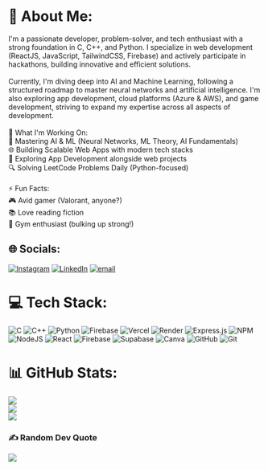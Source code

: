 # 💫 About Me:
I'm a passionate developer, problem-solver, and tech enthusiast with a strong foundation in C, C++, and Python. I specialize in web development (ReactJS, JavaScript, TailwindCSS, Firebase) and actively participate in hackathons, building innovative and efficient solutions.<br><br>Currently, I'm diving deep into AI and Machine Learning, following a structured roadmap to master neural networks and artificial intelligence. I'm also exploring app development, cloud platforms (Azure & AWS), and game development, striving to expand my expertise across all aspects of development.<br><br>🚀 What I'm Working On:<br>📖 Mastering AI & ML (Neural Networks, ML Theory, AI Fundamentals)<br>🌐 Building Scalable Web Apps with modern tech stacks<br>📱 Exploring App Development alongside web projects<br>🔍 Solving LeetCode Problems Daily (Python-focused)<br><br>⚡ Fun Facts:<br>🎮 Avid gamer (Valorant, anyone?)<br>📚 Love reading fiction<br>💪 Gym enthusiast (bulking up strong!)


## 🌐 Socials:
[![Instagram](https://img.shields.io/badge/Instagram-%23E4405F.svg?logo=Instagram&logoColor=white)](https://instagram.com/thedhruvbajaj) [![LinkedIn](https://img.shields.io/badge/LinkedIn-%230077B5.svg?logo=linkedin&logoColor=white)](https://linkedin.com/in/thedhruvbajaj) [![email](https://img.shields.io/badge/Email-D14836?logo=gmail&logoColor=white)](mailto:thedhruvbajaj@gmail.com) 

# 💻 Tech Stack:
![C](https://img.shields.io/badge/c-%2300599C.svg?style=for-the-badge&logo=c&logoColor=white) ![C++](https://img.shields.io/badge/c++-%2300599C.svg?style=for-the-badge&logo=c%2B%2B&logoColor=white) ![Python](https://img.shields.io/badge/python-3670A0?style=for-the-badge&logo=python&logoColor=ffdd54) ![Firebase](https://img.shields.io/badge/firebase-%23039BE5.svg?style=for-the-badge&logo=firebase) ![Vercel](https://img.shields.io/badge/vercel-%23000000.svg?style=for-the-badge&logo=vercel&logoColor=white) ![Render](https://img.shields.io/badge/Render-%46E3B7.svg?style=for-the-badge&logo=render&logoColor=white) ![Express.js](https://img.shields.io/badge/express.js-%23404d59.svg?style=for-the-badge&logo=express&logoColor=%2361DAFB) ![NPM](https://img.shields.io/badge/NPM-%23CB3837.svg?style=for-the-badge&logo=npm&logoColor=white) ![NodeJS](https://img.shields.io/badge/node.js-6DA55F?style=for-the-badge&logo=node.js&logoColor=white) ![React](https://img.shields.io/badge/react-%2320232a.svg?style=for-the-badge&logo=react&logoColor=%2361DAFB) ![Firebase](https://img.shields.io/badge/firebase-a08021?style=for-the-badge&logo=firebase&logoColor=ffcd34) ![Supabase](https://img.shields.io/badge/Supabase-3ECF8E?style=for-the-badge&logo=supabase&logoColor=white) ![Canva](https://img.shields.io/badge/Canva-%2300C4CC.svg?style=for-the-badge&logo=Canva&logoColor=white) ![GitHub](https://img.shields.io/badge/github-%23121011.svg?style=for-the-badge&logo=github&logoColor=white) ![Git](https://img.shields.io/badge/git-%23F05033.svg?style=for-the-badge&logo=git&logoColor=white)
# 📊 GitHub Stats:
![](https://github-readme-stats.vercel.app/api?username=thedhruvbajaj&theme=dark&hide_border=false&include_all_commits=false&count_private=false)<br/>
![](https://github-readme-streak-stats.herokuapp.com/?user=thedhruvbajaj&theme=dark&hide_border=false)<br/>
![](https://github-readme-stats.vercel.app/api/top-langs/?username=thedhruvbajaj&theme=dark&hide_border=false&include_all_commits=false&count_private=false&layout=compact)

### ✍️ Random Dev Quote
![](https://quotes-github-readme.vercel.app/api?type=horizontal&theme=tokyonight)
